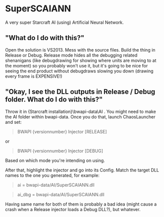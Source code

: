 # SuperSCAIANN
A very super Starcraft AI (using) Artificial Neural Network.

## "What do I do with this?"
Open the solution is VS2013. Mess with the source files. Build the thing in Release or Debug. Release mode hides all the debugging related shenanigans (like debugdrawing for showing where units are moving to at the moment) so you probably won't use it, but it's going to be nice for seeing the end product without debugdraws slowing you down (drawing every frame is EXPENSIVE!)

## "Okay, I see the DLL outputs in Release / Debug folder. What do I do with this?"
Throw it in \{Starcraft installation}\bwapi-data\AI . You might need to make the AI folder within bwapi-data. Once you do that, launch ChaosLauncher and set:
>BWAPI {versionnumber} Injector [RELEASE]

or

>BWAPI {versionnumber} Injector [DEBUG]

Based on which mode you're intending on using.

After that, highlight the injector and go into its Config. Match the target DLL names to the one you generated, for example:

>ai     = bwapi-data/AI/SuperSCAIANN.dll

>ai_dbg = bwapi-data/AI/SuperSCAIANN.dll

Having same name for both of them is probably a bad idea (might cause a crash when a Release injector loads a Debug DLL?), but whatever.
